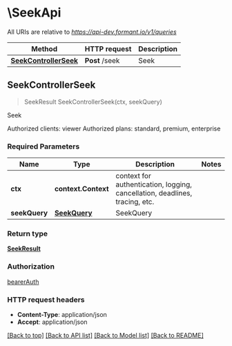 # \SeekApi

All URIs are relative to *https://api-dev.formant.io/v1/queries*

Method | HTTP request | Description
------------- | ------------- | -------------
[**SeekControllerSeek**](SeekApi.md#SeekControllerSeek) | **Post** /seek | Seek



## SeekControllerSeek

> SeekResult SeekControllerSeek(ctx, seekQuery)

Seek

Authorized clients: viewer Authorized plans: standard, premium, enterprise

### Required Parameters


Name | Type | Description  | Notes
------------- | ------------- | ------------- | -------------
**ctx** | **context.Context** | context for authentication, logging, cancellation, deadlines, tracing, etc.
**seekQuery** | [**SeekQuery**](SeekQuery.md)| SeekQuery | 

### Return type

[**SeekResult**](SeekResult.md)

### Authorization

[bearerAuth](../README.md#bearerAuth)

### HTTP request headers

- **Content-Type**: application/json
- **Accept**: application/json

[[Back to top]](#) [[Back to API list]](../README.md#documentation-for-api-endpoints)
[[Back to Model list]](../README.md#documentation-for-models)
[[Back to README]](../README.md)

